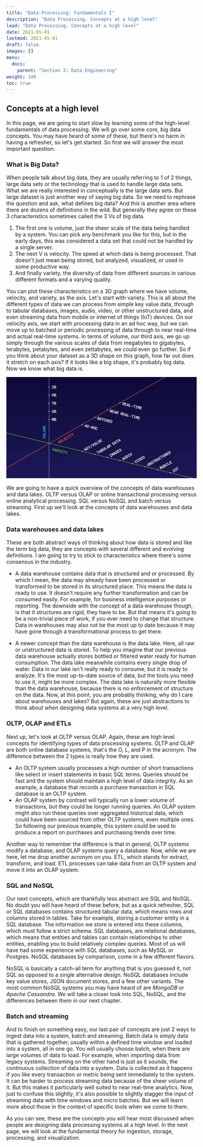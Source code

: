 ```yaml
---
title: "Data Processing: Fundamentals I"
description: "Data Processing. Concepts at a high level"
lead: "Data Processing. Concepts at a high level"
date: 2021-05-01
lastmod: 2021-05-01
draft: false
images: []
menu:
  docs:
    parent: "Section 2: Data Engineering"
weight: 100
toc: true
---
```


## Concepts at a high level

In this page, we are going to start slow by learning some of the high-level fundamentals of data processing. We will go over some core, big data concepts. You may have heard of some of these, but there's no harm in having a refresher, so let's get started. So first we will answer the most important question: 

### What is Big Data? 

When people talk about big data, they are usually referring to 1 of 2 things, large data sets or the technology that is used to handle large data sets. What we are really interested in conceptually is the large data sets. But large dataset is just another way of saying big data. So we need to rephrase the question and ask, what defines big data? And this is another area where there are dozens of definitions in the wild. But generally they agree on these 3 characteristics sometimes called the 3 Vs of big data.

1. The first one is volume, just the sheer scale of the data being handled by a system. You can pick any benchmark you like for this, but in the early days, this was considered a data set that could not be handled by a single server. 
2. The next V is velocity. The speed at which data is being processed. That doesn't just mean being stored, but analyzed, visualized, or used in some productive way. 
3. And finally variety, the diversity of data from different sources in various different formats and a varying quality. 

You can plot these characteristics on a 3D graph where we have volume, velocity, and variety, as the axis. Let's start with variety. This is all about the different types of data we can process from simple key value data, through to tabular databases, images, audio, video, or other unstructured data, and even streaming data from mobile or internet of things (IoT) devices. On our velocity axis, we start with processing data in an ad hoc way, but we can move up to batched or periodic processing of data through to near real-time and actual real-time systems. In terms of volume, our third axis, we go up simply through the various scales of data from megabytes to gigabytes, terabytes, petabytes, and even zettabytes, we could even go further. So if you think about your dataset as a 3D shape on this graph, how far out does it stretch on each axis? If it looks like a big shape, it's probably big data. Now we know what big data is. 

![The 3Vs of Big Data](data-processing.png "The 3Vs of Big Data")

We are going to have a quick overview of the concepts of data warehouses and data lakes. OLTP versus OLAP or online transactional processing versus online analytical processing. SQL versus NoSQL and batch versus streaming. First up we'll look at the concepts of data warehouses and data lakes. 

### Data warehouses and data lakes

These are both abstract ways of thinking about how data is stored and like the term big data, they are concepts with several different and evolving definitions. I am going to try to stick to characteristics where there's some consensus in the industry. 

* A data warehouse contains data that is structured and or processed. By which I mean, the data may already have been processed or transformed to be stored in its structured place. This means the data is ready to use. It doesn't require any further transformation and can be consumed easily. For example, for business intelligence purposes or reporting. The downside with the concept of a data warehouse though, is that it structures are rigid, they have to be. But that means it's going to be a non-trivial piece of work, if you ever need to change that structure. Data in warehouses may also not be the most up to date because it may have gone through a transformational process to get there.

* A newer concept than the data warehouse is the data lake. Here, all raw or unstructured data is stored. To help you imagine that our previous data warehouse actually stores bottled or filtered water ready for human consumption. The data lake meanwhile contains every single drop of water. Data in our lake isn't really ready to consume, but it is ready to analyze. It's the most up-to-date source of data, but the tools you need to use it, might be more complex. The data lake is naturally more flexible than the data warehouse, because there is no enforcement of structure on the data. Now, at this point, you are probably thinking, why do I care about warehouses and lakes? But again, these are just abstractions to think about when designing data systems at a very high level. 

### OLTP, OLAP and ETLs
Next up, let's look at OLTP versus OLAP. Again, these are high level concepts for identifying types of data processing systems. OLTP and OLAP are both online database systems, that's the O, L, and P in the acronym. The difference between the 2 types is really how they are used. 

* An OLTP system usually processes a high number of short transactions like select or insert statements in basic SQL terms. Queries should be fast and the system should maintain a high level of data integrity. As an example, a database that records a purchase transaction in SQL database is an OLTP system. 
* An OLAP system by contrast will typically run a lower volume of transactions, but they could be longer running queries. An OLAP system might also run these queries over aggregated historical data, which could have been sourced from other OLTP systems, even multiple ones. So following our previous example, this system could be used to produce a report on purchases and purchasing trends over time. 

Another way to remember the difference is that in general, OLTP systems modify a database, and OLAP systems query a database. Now, while we are here, let me drop another acronym on you. ETL, which stands for extract, transform, and load. ETL processes can take data from an OLTP system and move it into an OLAP system. 

### SQL and NoSQL

Our next concepts, which are thankfully less abstract are SQL and NoSQL. No doubt you will have heard of these before, but as a quick refresher, SQL or SQL databases contains structured tabular data, which means rows and columns stored in tables. Take for example, storing a customer entity in a SQL database. The information we store is entered into these columns, which must follow a strict schema. SQL databases, are relational databases, which means that entities and tables can contain relationships to other entities, enabling you to build relatively complex queries. Most of us will have had some experience with SQL databases, such as MySQL or Postgres. NoSQL databases by comparison, come in a few different flavors. 

NoSQL is basically a catch-all term for anything that is you guessed it, not SQL as opposed to a single alternative design. NoSQL databases include key value stores, JSON document stores, and a few other variants. The most common NoSQL systems you may have heard of are *MongoDB* or *Apache Cassandra*. We will take a closer look into SQL, NoSQL, and the differences between them in our next chapter. 


### Batch and streaming

And to finish on something easy, our last pair of concepts are just 2 ways to ingest data into a system, batch and streaming. Batch data is simply data that is gathered together, usually within a defined time window and loaded into a system, all in one go. You will usually choose batch, when there are large volumes of data to load. For example, when importing data from legacy systems. Streaming on the other hand is just as it sounds, the continuous collection of data into a system. Data is collected as it happens if you like every transaction or metric being sent immediately to the system. It can be harder to process streaming data because of the sheer volume of it. But this makes it particularly well suited to near real-time analytics. Now, just to confuse this slightly, it's also possible to slightly stagger the input of streaming data with time windows and micro batches. But we will learn more about those in the context of specific tools when we come to them.

As you can see, these are the concepts you will hear most discussed when people are designing data processing systems at a high level. In the next page, we will look at the fundamental theory for ingestion, storage, processing, and visualization.
